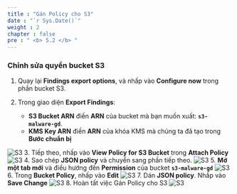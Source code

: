 ```yaml
---
title : "Gán Policy cho S3"
date : "`r Sys.Date()`"
weight : 2
chapter : false
pre : " <b> 5.2 </b> "
---
```


### Chỉnh sửa quyền bucket S3
1. Quay lại **Findings export options**, và nhấp vào **Configure now** trong phần bucket S3.

2. Trong giao diện **Export Findings**:
    - **S3 Bucket ARN** điền **ARN** của bucket mà bạn muốn xuất: **`s3-malware-gd`**.
    - **KMS Key ARN** điền **ARN** của khóa KMS mà chúng ta đã tạo trong **Bước chuẩn bị**

![S3](/images/5.%20Export%20Findings/5.4.jpg?width=60pc)
3. Tiếp theo, nhấp vào **View Policy for S3 Bucket** trong **Attach Policy**
![S3](/images/5.%20Export%20Findings/5.5.jpg?width=60pc)
4. Sao chép **JSON policy** và chuyển sang phần tiếp theo.
![S3](/images/5.%20Export%20Findings/5.6.jpg?width=60pc)
5. **Mở một tab mới** và điều hướng đến **Permission** của bucket **`s3-malware-gd`**
![S3](/images/5.%20Export%20Findings/5.7.jpg?width=60pc)
6. Trong **Bucket Policy**, nhấp vào **Edit**
![S3](/images/5.%20Export%20Findings/5.8.jpg?width=60pc)
7. Dán **JSON policy**. Nhấp vào **Save Change**
![S3](/images/5.%20Export%20Findings/5.8.jpg?width=60pc)
8. Hoàn tất việc Gán Policy cho S3
![S3](/images/5.%20Export%20Findings/5.9.jpg?width=60pc)
